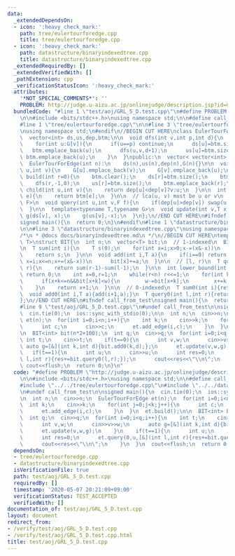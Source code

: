 ```yaml
---
data:
  _extendedDependsOn:
  - icon: ':heavy_check_mark:'
    path: tree/eulertourforedge.cpp
    title: tree/eulertourforedge.cpp
  - icon: ':heavy_check_mark:'
    path: datastructure/binaryindexedtree.cpp
    title: datastructure/binaryindexedtree.cpp
  _extendedRequiredBy: []
  _extendedVerifiedWith: []
  _pathExtension: cpp
  _verificationStatusIcon: ':heavy_check_mark:'
  attributes:
    '*NOT_SPECIAL_COMMENTS*': ''
    PROBLEM: http://judge.u-aizu.ac.jp/onlinejudge/description.jsp?id=GRL_5_D
  bundledCode: "#line 1 \"test/aoj/GRL_5_D.test.cpp\"\n#define PROBLEM \"http://judge.u-aizu.ac.jp/onlinejudge/description.jsp?id=GRL_5_D\"\
    \n\n#include <bits/stdc++.h>\nusing namespace std;\n\n#define call_from_test\n\
    #line 1 \"tree/eulertourforedge.cpp\"\n\n#line 3 \"tree/eulertourforedge.cpp\"\
    \nusing namespace std;\n#endif\n//BEGIN CUT HERE\nclass EulerTourForEdge{\nprivate:\n\
    \  vector<int> ds,us,dep,btm;\n\n  void dfs(int v,int p,int d){\n    dep[v]=d;\n\
    \    for(int u:G[v]){\n      if(u==p) continue;\n      ds[u]=btm.size();\n   \
    \   btm.emplace_back(u);\n      dfs(u,v,d+1);\n      us[u]=btm.size();\n     \
    \ btm.emplace_back(u);\n    }\n  }\npublic:\n  vector< vector<int> > G;\n\n  EulerTourForEdge(){}\n\
    \  EulerTourForEdge(int n):\n    ds(n),us(n),dep(n),G(n){}\n\n  void add_edge(int\
    \ u,int v){\n    G[u].emplace_back(v);\n    G[v].emplace_back(u);\n  }\n\n  void\
    \ build(int r=0){\n    btm.clear();\n    ds[r]=btm.size();\n    btm.emplace_back(r);\n\
    \    dfs(r,-1,0);\n    us[r]=btm.size();\n    btm.emplace_back(r);\n  }\n\n  int\
    \ child(int u,int v){\n    return dep[u]<dep[v]?v:u;\n  }\n\n  int bottom(int\
    \ e){\n    return btm[e];\n  }\n\n  // lca(u, v) must be u or v\n  template<typename\
    \ F>\n  void query(int u,int v,F f){\n    if(dep[u]>dep[v]) swap(u,v);\n    f(ds[u]+1,ds[v]+1);\n\
    \  }\n\n  template<typename T,typename G>\n  void update(int v,T x,G g){\n   \
    \ g(ds[v], x);\n    g(us[v],-x);\n  }\n};\n//END CUT HERE\n#ifndef call_from_test\n\
    signed main(){\n  return 0;\n}\n#endif\n#line 1 \"datastructure/binaryindexedtree.cpp\"\
    \n\n#line 3 \"datastructure/binaryindexedtree.cpp\"\nusing namespace std;\n#endif\n\
    /*\n * @docs docs/binaryindexedtree.md\n */\n//BEGIN CUT HERE\ntemplate<typename\
    \ T>\nstruct BIT{\n  int n;\n  vector<T> bit;\n  // 1-indexed\n  BIT(int n_):n(n_+1),bit(n+1,0){}\n\
    \n  T sum(int i){\n    T s(0);\n    for(int x=i;x>0;x-=(x&-x))\n      s+=bit[x];\n\
    \    return s;\n  }\n\n  void add(int i,T a){\n    if(i==0) return;\n    for(int\
    \ x=i;x<=n;x+=(x&-x))\n      bit[x]+=a;\n  }\n\n  // [l, r)\n  T query(int l,int\
    \ r){\n    return sum(r-1)-sum(l-1);\n  }\n\n  int lower_bound(int w){\n    if(w<=0)\
    \ return 0;\n    int x=0,r=1;\n    while(r<n) r<<=1;\n    for(int k=r;k>0;k>>=1){\n\
    \      if(x+k<=n&&bit[x+k]<w){\n        w-=bit[x+k];\n        x+=k;\n      }\n\
    \    }\n    return x+1;\n  }\n\n  // 0-indexed\n  T sum0(int i){return sum(i+1);}\n\
    \  void add0(int i,T a){add(i+1,a);}\n  T query0(int l,int r){return sum(r)-sum(l);}\n\
    };\n//END CUT HERE\n#ifndef call_from_test\nsigned main(){\n  return 0;\n}\n#endif\n\
    #line 9 \"test/aoj/GRL_5_D.test.cpp\"\n#undef call_from_test\n\nsigned main(){\n\
    \  cin.tie(0);\n  ios::sync_with_stdio(0);\n\n  int n;\n  cin>>n;\n  EulerTourForEdge\
    \ et(n);\n  for(int i=0;i<n;i++){\n    int k;\n    cin>>k;\n    for(int j=0;j<k;j++){\n\
    \      int c;\n      cin>>c;\n      et.add_edge(i,c);\n    }\n  }\n  et.build();\n\
    \n  BIT<int> bit(n*2+100);\n  int q;\n  cin>>q;\n  for(int i=0;i<q;i++){\n   \
    \ int t;\n    cin>>t;\n    if(t==0){\n      int v,w;\n      cin>>v>>w;\n     \
    \ auto g=[&](int k,int d){bit.add0(k,d);};\n      et.update(v,w,g);\n    }\n \
    \   if(t==1){\n      int u;\n      cin>>u;\n      int res=0;\n      et.query(0,u,[&](int\
    \ l,int r){res+=bit.query0(l,r);});\n      cout<<res<<\"\\n\";\n    }\n  }\n \
    \ cout<<flush;\n  return 0;\n}\n"
  code: "#define PROBLEM \"http://judge.u-aizu.ac.jp/onlinejudge/description.jsp?id=GRL_5_D\"\
    \n\n#include <bits/stdc++.h>\nusing namespace std;\n\n#define call_from_test\n\
    #include \"../../tree/eulertourforedge.cpp\"\n#include \"../../datastructure/binaryindexedtree.cpp\"\
    \n#undef call_from_test\n\nsigned main(){\n  cin.tie(0);\n  ios::sync_with_stdio(0);\n\
    \n  int n;\n  cin>>n;\n  EulerTourForEdge et(n);\n  for(int i=0;i<n;i++){\n  \
    \  int k;\n    cin>>k;\n    for(int j=0;j<k;j++){\n      int c;\n      cin>>c;\n\
    \      et.add_edge(i,c);\n    }\n  }\n  et.build();\n\n  BIT<int> bit(n*2+100);\n\
    \  int q;\n  cin>>q;\n  for(int i=0;i<q;i++){\n    int t;\n    cin>>t;\n    if(t==0){\n\
    \      int v,w;\n      cin>>v>>w;\n      auto g=[&](int k,int d){bit.add0(k,d);};\n\
    \      et.update(v,w,g);\n    }\n    if(t==1){\n      int u;\n      cin>>u;\n\
    \      int res=0;\n      et.query(0,u,[&](int l,int r){res+=bit.query0(l,r);});\n\
    \      cout<<res<<\"\\n\";\n    }\n  }\n  cout<<flush;\n  return 0;\n}\n"
  dependsOn:
  - tree/eulertourforedge.cpp
  - datastructure/binaryindexedtree.cpp
  isVerificationFile: true
  path: test/aoj/GRL_5_D.test.cpp
  requiredBy: []
  timestamp: '2020-05-07 20:21:09+09:00'
  verificationStatus: TEST_ACCEPTED
  verifiedWith: []
documentation_of: test/aoj/GRL_5_D.test.cpp
layout: document
redirect_from:
- /verify/test/aoj/GRL_5_D.test.cpp
- /verify/test/aoj/GRL_5_D.test.cpp.html
title: test/aoj/GRL_5_D.test.cpp
---
```

